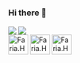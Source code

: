 ### Hi there 👋

<picture>
  <source 
  srcset="https://github-readme-stats.vercel.app/api?username=matheusgiove&show_icons=true&theme=vision-friendly-dark"
  media="(prefers-color-scheme: dark)"
/>
<img align="center" src="https://github-readme-stats.vercel.app/api?username=anuraghazra&show_icons=true" 
/>
</picture>

<picture>
<source 
  srcset="https://github-readme-stats.vercel.app/api/top-langs/?username=matheusgiove&theme=vision-friendly-dark"
/>
<img align="center" src="https://github.com/anuraghazra/github-readme-stats"
/>
</picture>

<div>
   <img src="https://cdn.jsdelivr.net/gh/devicons/devicon/icons/css3/css3-original.svg" alt="Faria.HTML" align="center" width="40" height="40">
   <img src="https://cdn.jsdelivr.net/gh/devicons/devicon/icons/html5/html5-original.svg" alt="Faria.HTML" align="center" width="40" height="40">
   <img src="https://cdn.jsdelivr.net/gh/devicons/devicon/icons/javascript/javascript-original.svg" alt="Faria.HTML" align="center" width="40" height="40">
</div>
